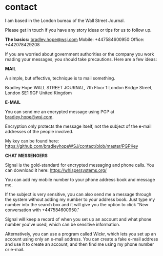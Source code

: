 # contact

I am based in the London bureau of the Wall Street Journal.

Please get in touch if you have any story ideas or tips for us to follow up.

<b>The basics:</b>
bradley.hope@wsj.com
Mobile: +447584600950
Office: +442078429208

If you are worried about government authorities or the company you work reading your messages, you should take precautions. Here are a few ideas:

<b>MAIL</b>

A simple, but effective, technique is to mail something.

Bradley Hope
WALL STREET JOURNAL, 7th Floor
1 London Bridge Street, London SE1 9GF
United Kingdom

<b>E-MAIL</b>

You can send me an encrypted message using PGP at bradley.hope@wsj.com.

Encryption only protects the message itself, not the subject of the e-mail addresses of the people involved.

My key can be found here:  
https://github.com/bradleyhopeWSJ/contact/blob/master/PGPKey

<b>CHAT MESSENGERS</b>

Signal is the gold-standard for encrypted messaging and phone calls. You can download it here: https://whispersystems.org/

You can add my mobile number to your phone address book and message me. 

If the subject is very sensitive, you can also send me a message through the system without adding my number to your address book. Just type my number into the search box and it will give you the option to click "New conversation with +447584600950."

Signal will keep a record of when you set up an account and what phone number you've used, which can be sensitive information.

Alternatively, you can use a program called Wickr, which lets you set up an account using only an e-mail address. 
You can create a fake e-mail address and use it to create an account, and then find me using my phone number or e-mail.
